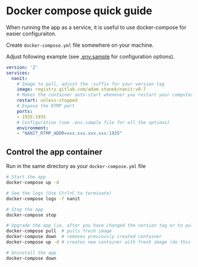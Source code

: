 # Docker compose quick guide

When running the app as a service, it is useful to use docker-compose for easier configuraiton.

Create `docker-compose.yml` file somewhere on your machine.

Adjust following example (see [.env.sample](../.env.sample) for configuration options).

```yaml
version: '2'
services:
  nanit:
    # Image to pull, adjust the :suffix for your version tag
    image: registry.gitlab.com/adam.stanek/nanit:v0-7
    # Makes the container auto-start whenever you restart your computer
    restart: unless-stopped
    # Expose the RTMP port
    ports:
    - 1935:1935
    # Configuration (see .env.sample file for all the options)
    environment:
    - "NANIT_RTMP_ADDR=xxx.xxx.xxx.xxx:1935"
```

## Control the app container

Run in the same directory as your `docker-compose.yml` file

```bash
# Start the app
docker-compose up -d

# See the logs (Use Ctrl+C to terminate)
docker-compose logs -f nanit

# Stop the app
docker-compose stop

# Upgrade the app (ie. after you have changed the version tag or to pull fresh dev image)
docker-compose pull  # pulls fresh image
docker-compose down  # removes previously created container
docker-compose up -d # creates new container with fresh image (do this after every change in the docker-compose file)

# Uninstall the app
docker-compose down
```
